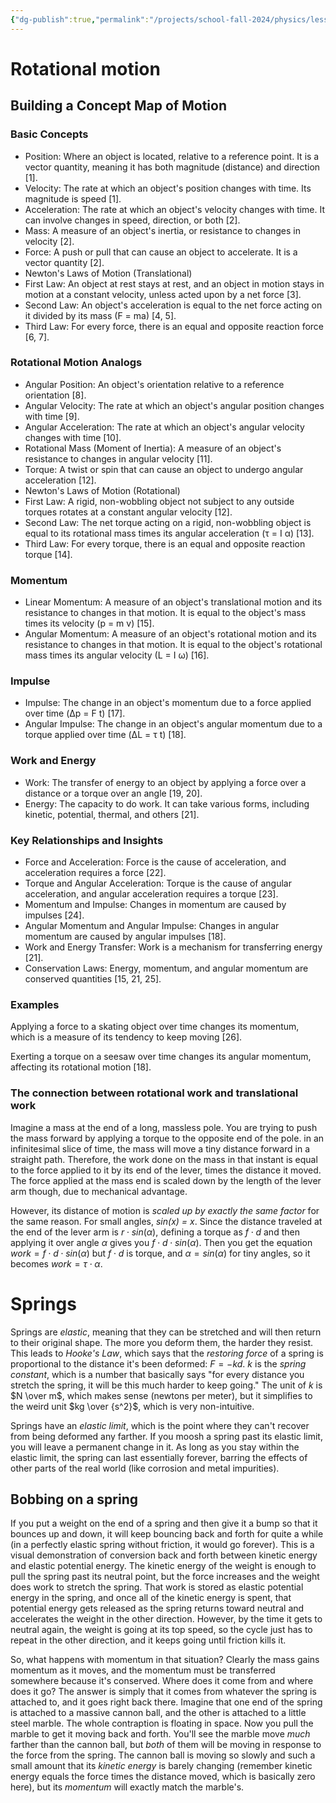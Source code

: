 ```yaml
---
{"dg-publish":true,"permalink":"/projects/school-fall-2024/physics/lessons-outline/","tags":["gardenEntry"]}
---
```



# Rotational motion
## Building a Concept Map of Motion
### Basic Concepts

- Position: Where an object is located, relative to a reference point. It is a vector quantity, meaning it has both magnitude (distance) and direction [1].
- Velocity: The rate at which an object's position changes with time. Its magnitude is speed [1].
- Acceleration: The rate at which an object's velocity changes with time. It can involve changes in speed, direction, or both [2].
- Mass: A measure of an object's inertia, or resistance to changes in velocity [2].
- Force: A push or pull that can cause an object to accelerate. It is a vector quantity [2].
- Newton's Laws of Motion (Translational)
- First Law: An object at rest stays at rest, and an object in motion stays in motion at a constant velocity, unless acted upon by a net force [3].
- Second Law: An object's acceleration is equal to the net force acting on it divided by its mass (F = ma) [4, 5].
- Third Law: For every force, there is an equal and opposite reaction force [6, 7].

### Rotational Motion Analogs

- Angular Position: An object's orientation relative to a reference orientation [8].
- Angular Velocity: The rate at which an object's angular position changes with time [9].
- Angular Acceleration: The rate at which an object's angular velocity changes with time [10].
- Rotational Mass (Moment of Inertia): A measure of an object's resistance to changes in angular velocity [11].
- Torque: A twist or spin that can cause an object to undergo angular acceleration [12].
- Newton's Laws of Motion (Rotational)
- First Law: A rigid, non-wobbling object not subject to any outside torques rotates at a constant angular velocity [12].
- Second Law: The net torque acting on a rigid, non-wobbling object is equal to its rotational mass times its angular acceleration (τ = I α) [13].
- Third Law: For every torque, there is an equal and opposite reaction torque [14].

### Momentum

- Linear Momentum: A measure of an object's translational motion and its resistance to changes in that motion. It is equal to the object's mass times its velocity (p = m v) [15].
- Angular Momentum: A measure of an object's rotational motion and its resistance to changes in that motion. It is equal to the object's rotational mass times its angular velocity (L = I ω) [16].
### Impulse

- Impulse: The change in an object's momentum due to a force applied over time (Δp = F t) [17].
- Angular Impulse: The change in an object's angular momentum due to a torque applied over time (ΔL = τ t) [18].
### Work and Energy

- Work: The transfer of energy to an object by applying a force over a distance or a torque over an angle [19, 20].
- Energy: The capacity to do work. It can take various forms, including kinetic, potential, thermal, and others [21].
### Key Relationships and Insights

- Force and Acceleration: Force is the cause of acceleration, and acceleration requires a force [22].
- Torque and Angular Acceleration: Torque is the cause of angular acceleration, and angular acceleration requires a torque [23].
- Momentum and Impulse: Changes in momentum are caused by impulses [24].
- Angular Momentum and Angular Impulse: Changes in angular momentum are caused by angular impulses [18].
- Work and Energy Transfer: Work is a mechanism for transferring energy [21].
- Conservation Laws: Energy, momentum, and angular momentum are conserved quantities [15, 21, 25].
### Examples

Applying a force to a skating object over time changes its momentum, which is a measure of its tendency to keep moving [26].

Exerting a torque on a seesaw over time changes its angular momentum, affecting its rotational motion [18].


### The connection between rotational work and translational work

Imagine a mass at the end of a long, massless pole. You are trying to push the mass forward by applying a torque to the opposite end of the pole. in an infinitesimal slice of time, the mass will move a tiny distance forward in a straight path. Therefore, the work done on the mass in that instant is equal to the force applied to it by its end of the lever, times the distance it moved. The force applied at the mass end is scaled down by the length of the lever arm though, due to mechanical advantage.

However, its distance of motion is *scaled up by exactly the same factor* for the same reason. For small angles, *sin(x) = x*. Since the distance traveled at the end of the lever arm is $r\cdot sin(\alpha)$, defining a torque as $f\cdot d$ and then applying it over angle $\alpha$ gives you $f\cdot d \cdot sin(\alpha)$. Then you get the equation $work = f\cdot d \cdot sin(\alpha)$ but $f\cdot d$ is torque, and $\alpha = sin(\alpha)$ for tiny angles, so it becomes $work = \tau \cdot \alpha$.

# Springs

Springs are *elastic*, meaning that they can be stretched and will then return to their original shape. The more you deform them, the harder they resist. This leads to *Hooke's Law*, which says that the *restoring force* of a spring is proportional to the distance it's been deformed: $F = -kd$. $k$ is the *spring constant*, which is a number that basically says "for every distance you stretch the spring, it will be this much harder to keep going." The unit of $k$ is $N \over m$, which makes sense (newtons per meter), but it simplifies to the weird unit $kg \over {s^2}$, which is very non-intuitive.

Springs have an *elastic limit*, which is the point where they can't recover from being deformed any farther. If you moosh a spring past its elastic limit, you will leave a permanent change in it. As long as you stay within the elastic limit, the spring can last essentially forever, barring the effects of other parts of the real world (like corrosion and metal impurities).

## Bobbing on a spring

If you put a weight on the end of a spring and then give it a bump so that it bounces up and down, it will keep bouncing back and forth for quite a while (in a perfectly elastic spring without friction, it would go forever). This is a visual demonstration of conversion back and forth between kinetic energy and elastic potential energy. The kinetic energy of the weight is enough to pull the spring past its neutral point, but the force increases and the weight does work to stretch the spring. That work is stored as elastic potential energy in the spring, and once all of the kinetic energy is spent, that potential energy gets released as the spring returns toward neutral and accelerates the weight in the other direction. However, by the time it gets to neutral again, the weight is going at its top speed, so the cycle just has to repeat in the other direction, and it keeps going until friction kills it.

So, what happens with momentum in that situation? Clearly the mass gains momentum as it moves, and the momentum must be transferred somewhere because it's conserved. Where does it come from and where does it go? The answer is simply that it comes from whatever the spring is attached to, and it goes right back there. Imagine that one end of the spring is attached to a massive cannon ball, and the other is attached to a little steel marble. The whole contraption is floating in space. Now you pull the marble to get it moving back and forth. You'll see the marble move *much* farther than the cannon ball, but *both* of them will be moving in response to the force from the spring. The cannon ball is moving so slowly and such a small amount that its *kinetic energy* is barely changing (remember kinetic energy equals the force times the distance moved, which is basically zero here), but its *momentum* will exactly match the marble's.

